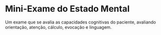 # Mini-Exame do Estado Mental
Um exame que se avalia as capacidades cognitivas do paciente, avaliando orientação, atenção, cálculo, evocação e linguagem.